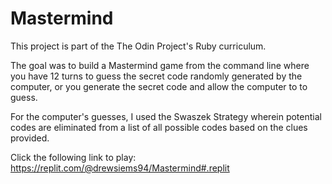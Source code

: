 # Mastermind

This project is part of the The Odin Project's Ruby curriculum.

The goal was to build a Mastermind game from the command line where you have 12 turns to guess the secret code randomly generated by the computer, or you generate the secret code and allow the computer to to guess.

For the computer's guesses, I used the Swaszek Strategy wherein potential codes are eliminated from a list of all possible codes based on the clues provided.

Click the following link to play: https://replit.com/@drewsiems94/Mastermind#.replit
